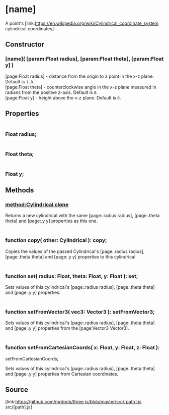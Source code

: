 # [name]

A point's [link:https://en.wikipedia.org/wiki/Cylindrical_coordinate_system
cylindrical coordinates].

## Constructor

###  [name]( [param:Float radius], [param:Float theta], [param:Float y] )

[page:Float radius] - distance from the origin to a point in the x-z plane.
Default is `1.0`.  
[page:Float theta] - counterclockwise angle in the x-z plane measured in
radians from the positive z-axis. Default is `0`.  
[page:Float y] - height above the x-z plane. Default is `0`.

## Properties

### <br/> Float radius; <br/>

### <br/> Float theta; <br/>

### <br/> Float y; <br/>

## Methods

### [method:Cylindrical clone]()

Returns a new cylindrical with the same [page:.radius radius], [page:.theta
theta] and [page:.y y] properties as this one.

### <br/> function copy( other: Cylindrical ): copy; <br/>

Copies the values of the passed Cylindrical's [page:.radius radius],
[page:.theta theta] and [page:.y y] properties to this cylindrical.

### <br/> function set( radius: Float, theta: Float, y: Float ): set; <br/>

Sets values of this cylindrical's [page:.radius radius], [page:.theta theta]
and [page:.y y] properties.

### <br/> function setFromVector3( vec3: Vector3 ): setFromVector3; <br/>

Sets values of this cylindrical's [page:.radius radius], [page:.theta theta]
and [page:.y y] properties from the [page:Vector3 Vector3].

### <br/> function setFromCartesianCoords( x: Float, y: Float, z: Float ):
setFromCartesianCoords; <br/>

Sets values of this cylindrical's [page:.radius radius], [page:.theta theta]
and [page:.y y] properties from Cartesian coordinates.

## Source

[link:https://github.com/mrdoob/three.js/blob/master/src/[path].js
src/[path].js]

